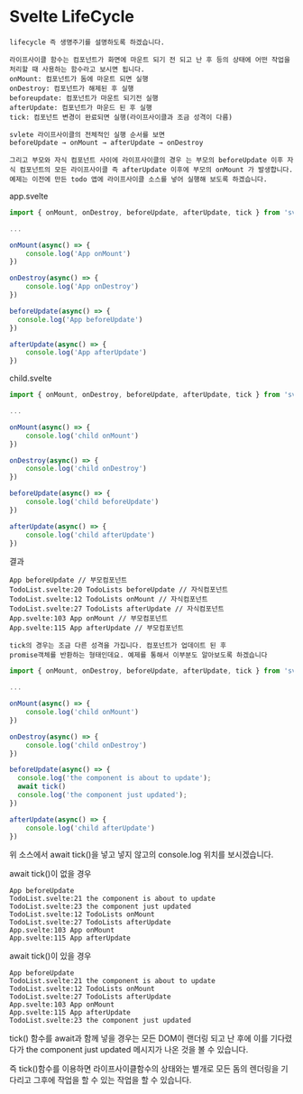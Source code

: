 # Svelte LifeCycle

    lifecycle 즉 생명주기를 설명하도록 하겠습니다.

    라이프사이클 함수는 컴포넌트가 화면에 마운트 되기 전 되고 난 후 등의 상태에 어떤 작업을 처리할 때 사용하는 함수라고 보시면 됩니다.
    onMount: 컴포넌트가 돔에 마운트 되면 실행
    onDestroy: 컴포넌트가 해제된 후 실행
    beforeupdate: 컴포넌트가 마운트 되기전 실행
    afterUpdate: 컴포넌트가 마운드 된 후 실행
    tick: 컴포넌트 변경이 완료되면 실행(라이프사이클과 조금 성격이 다름)
    
    svlete 라이프사이클의 전체적인 실행 순서를 보면
    beforeUpdate → onMount → afterUpdate → onDestroy
    
    그리고 부모와 자식 컴포넌트 사이에 라이프사이클의 경우 는 부모의 beforeUpdate 이후 자식 컴포넌트의 모든 라이프사이클 즉 afterUpdate 이후에 부모의 onMount 가 발생합니다. 예제는 이전에 만든 todo 앱에 라이프사이클 소스를 넣어 실행해 보도록 하겠습니다.

app.svelte
```js
import { onMount, onDestroy, beforeUpdate, afterUpdate, tick } from 'svelte'

...

onMount(async() => {
	console.log('App onMount')
})

onDestroy(async() => {
	console.log('App onDestroy')
})

beforeUpdate(async() => {
  console.log('App beforeUpdate') 
})

afterUpdate(async() => {
	console.log('App afterUpdate')
})
```
child.svelte
```js
import { onMount, onDestroy, beforeUpdate, afterUpdate, tick } from 'svelte'

...

onMount(async() => {
	console.log('child onMount')
})

onDestroy(async() => {
	console.log('child onDestroy')
})

beforeUpdate(async() => {
	console.log('child beforeUpdate')
})

afterUpdate(async() => {
	console.log('child afterUpdate')
})
```
결과

    App beforeUpdate // 부모컴포넌트
    TodoList.svelte:20 TodoLists beforeUpdate // 자식컴포넌트
    TodoList.svelte:12 TodoLists onMount // 자식컴포넌트
    TodoList.svelte:27 TodoLists afterUpdate // 자식컴포넌트
    App.svelte:103 App onMount // 부모컴포넌트
    App.svelte:115 App afterUpdate // 부모컴포넌트

    tick의 경우는 조금 다른 성격을 가집니다. 컴포넌트가 업데이트 된 후 
    promise객체를 반환하는 형태인데요. 예제를 통해서 이부분도 알아보도록 하겠습니다

```js
import { onMount, onDestroy, beforeUpdate, afterUpdate, tick } from 'svelte'

...

onMount(async() => {
	console.log('child onMount')
})

onDestroy(async() => {
	console.log('child onDestroy')
})

beforeUpdate(async() => {
  console.log('the component is about to update');
  await tick()
  console.log('the component just updated');  
})

afterUpdate(async() => {
	console.log('child afterUpdate')
})
```

위 소스에서 await tick()을 넣고 넣지 않고의 console.log 위치를 보시겠습니다.

await tick()이 없을 경우

    App beforeUpdate
    TodoList.svelte:21 the component is about to update
    TodoList.svelte:23 the component just updated
    TodoList.svelte:12 TodoLists onMount
    TodoList.svelte:27 TodoLists afterUpdate
    App.svelte:103 App onMount
    App.svelte:115 App afterUpdate

await tick()이 있을 경우

    App beforeUpdate
    TodoList.svelte:21 the component is about to update
    TodoList.svelte:12 TodoLists onMount
    TodoList.svelte:27 TodoLists afterUpdate
    App.svelte:103 App onMount
    App.svelte:115 App afterUpdate
    TodoList.svelte:23 the component just updated
    
tick() 함수를 await과 함께 넣을 경우는 모든 DOM이 랜더링 되고 난 후에 이를 기다렸다가 the component just updated 메시지가 나온 것을 볼 수 있습니다.

즉 tick()함수를 이용하면 라이프사이클함수의 상태와는 별개로 모든 돔의 렌더링을 기다리고 그후에 작업을 할 수 있는 작업을 할 수 있습니다.
